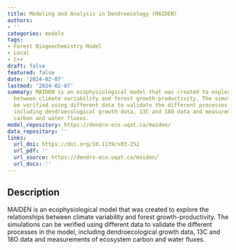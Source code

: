 ```yaml
---
title: Modeling and Analysis in Dendroecology (MAIDEN)
authors:
- ''
categories: models
tags:
- Forest Biogeochemistry Model
- Local
- C++
draft: false
featured: false
date: '2024-02-07'
lastmod: '2024-02-07'
summary: MAIDEN is an ecophysiological model that was created to explore the relationships
  between climate variability and forest growth-productivity. The simulations can
  be verified using different data to validate the different processes in the model,
  including dendroecological growth data, 13C and 18O data and measurements of ecosystem
  carbon and water fluxes.
model_repository: https://dendro-eco.uqat.ca/maiden/
data_repository: ''
links:
  url_doi: https://doi.org/10.1139/x03-252
  url_pdf: ''
  url_source: https://dendro-eco.uqat.ca/maiden/
  url_docs: ''
---
```


## Description

MAIDEN is an ecophysiological model that was created to explore the relationships between climate variability and forest growth-productivity. The simulations can be verified using different data to validate the different processes in the model, including dendroecological growth data, 13C and 18O data and measurements of ecosystem carbon and water fluxes.


